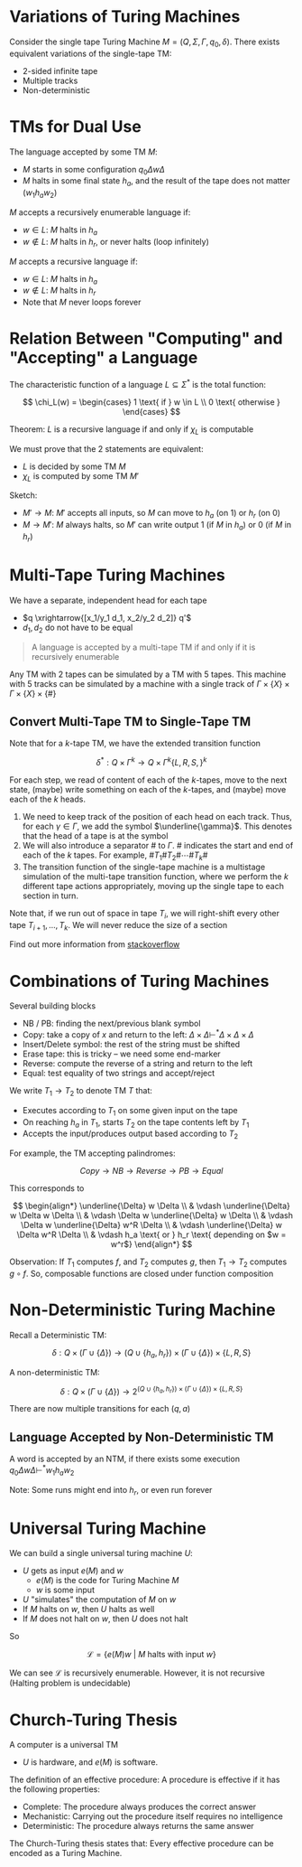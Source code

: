 # Variations of Turing Machines

Consider the single tape Turing Machine $M = (Q, \Sigma, \Gamma, q_0, \delta)$. There exists equivalent variations of the single-tape TM:

- 2-sided infinite tape
- Multiple tracks
- Non-deterministic

# TMs for Dual Use

The language accepted by some TM $M$:

- $M$ starts in some configuration $q_0 \Delta w \Delta$
- $M$ halts in some final state $h_a$, and the result of the tape does not matter ($w_1 h_a w_2$)

$M$ accepts a recursively enumerable language if:

- $w \in L$: $M$ halts in $h_a$
- $w \not \in L$: $M$ halts in $h_r$, or never halts (loop infinitely)

$M$ accepts a recursive language if:

- $w \in L$: $M$ halts in $h_a$
- $w \not \in L$: $M$ halts in $h_r$
- Note that $M$ never loops forever

# Relation Between "Computing" and "Accepting" a Language

The characteristic function of a language $L \subseteq \Sigma^*$ is the total function:

$$
\chi_L(w) = \begin{cases}
1 \text{ if } w \in L \\
0 \text{ otherwise }
\end{cases}
$$

Theorem: $L$ is a recursive language if and only if $\chi_L$ is computable

We must prove that the 2 statements are equivalent:

- $L$ is decided by some TM $M$
- $\chi_L$ is computed by some TM $M'$

Sketch:

- $M' \to M$: $M'$ accepts all inputs, so $M$ can move to $h_a$ (on 1) or $h_r$ (on 0)
- $M \to M'$: $M$ always halts, so $M'$ can write output 1 (if $M$ in $h_a$) or 0 (if $M$ in $h_r$)

# Multi-Tape Turing Machines

We have a separate, independent head for each tape

- $q \xrightarrow{[x_1/y_1 d_1, x_2/y_2 d_2]} q'$
- $d_1, d_2$ do not have to be equal

> A language is accepted by a multi-tape TM if and only if it is recursively enumerable

Any TM with 2 tapes can be simulated by a TM with 5 tapes. This machine with 5 tracks can be simulated by a machine with a single track of $\Gamma \times \{ X \} \times \Gamma \times \{ X \} \times \{ \# \}$

## Convert Multi-Tape TM to Single-Tape TM

Note that for a $k$-tape TM, we have the extended transition function

$$
\delta^*: Q \times \Gamma^k \to Q \times \Gamma^k \{ L, R, S, \}^k
$$

For each step, we read of content of each of the $k$-tapes, move to the next state, (maybe) write something on each of the $k$-tapes, and (maybe) move each of the $k$ heads.

1. We need to keep track of the position of each head on each track. Thus, for each $\gamma \in \Gamma$, we add the symbol $\underline{\gamma}$. This denotes that the head of a tape is at the symbol
2. We will also introduce a separator $\#$ to $\Gamma$. $\#$ indicates the start and end of each of the $k$ tapes. For example, $\# T_1 \# T_2 \# \cdots \# T_k \#$
3. The transition function of the single-tape machine is a multistage simulation of the multi-tape transition function, where we perform the $k$ different tape actions appropriately, moving up the single tape to each section in turn.

Note that, if we run out of space in tape $T_i$, we will right-shift every other tape $T_{i+1}, ..., T_{k}$. We will never reduce the size of a section

Find out more information from [stackoverflow](https://cs.stackexchange.com/questions/14619/how-to-map-the-tapes-of-a-k-tape-turing-machine-into-the-single-tape-of-a-1-t)

# Combinations of Turing Machines

Several building blocks

- NB / PB: finding the next/previous blank symbol
- Copy: take a copy of $x$ and return to the left: $\Delta \times \Delta  \vdash^* \Delta \times \Delta \times \Delta$
- Insert/Delete symbol: the rest of the string must be shifted
- Erase tape: this is tricky – we need some end-marker
- Reverse: compute the reverse of a string and return to the left
- Equal: test equality of two strings and accept/reject

We write $T_1 \to T_2$ to denote TM $T$ that:

- Executes according to $T_1$ on some given input on the tape
- On reaching $h_a$ in $T_1$, starts $T_2$ on the tape contents left by $T_1$
- Accepts the input/produces output based according to $T_2$

For example, the TM accepting palindromes:

$$
Copy \to NB \to Reverse \to PB \to Equal
$$

This corresponds to

$$
\begin{align*}
    \underline{\Delta} w \Delta \\
    & \vdash \underline{\Delta} w \Delta w \Delta \\
    & \vdash \Delta w \underline{\Delta} w \Delta \\
    & \vdash \Delta w \underline{\Delta} w^R \Delta \\
    & \vdash \underline{\Delta} w \Delta w^R \Delta \\
    & \vdash h_a \text{ or } h_r \text{ depending on $w = w^r$}
\end{align*}
$$

Observation: If $T_1$ computes $f$, and $T_2$ computes $g$, then $T_1 \to T_2$ computes $g \circ f$. So, composable functions are closed under function composition

# Non-Deterministic Turing Machine

Recall a Deterministic TM:

$$
\delta: Q \times (\Gamma \cup \{ \Delta \}) \to (Q \cup \{ h_a, h_r \}) \times (\Gamma \cup \{ \Delta \}) \times \{ L, R, S \}
$$

A non-deterministic TM:

$$
\delta: Q \times (\Gamma \cup \{ \Delta \}) \to 2^{(Q \cup \{ h_a, h_r \}) \times (\Gamma \cup \{ \Delta \}) \times \{ L, R, S \}}
$$

There are now multiple transitions for each $(q, a)$

## Language Accepted by Non-Deterministic TM

A word is accepted by an NTM, if there exists some execution $q_0 \Delta w \Delta \vdash^* w_1 h_a w_2$

Note: Some runs might end into $h_r$, or even run forever

# Universal Turing Machine

We can build a single universal turing machine $U$:

- $U$ gets as input $e(M)$ and $w$
  - $e(M)$ is the code for Turing Machine $M$
  - $w$ is some input
- $U$ "simulates" the computation of $M$ on $w$
- If $M$ halts on $w$, then $U$ halts as well
- If $M$ does not halt on $w$, then $U$ does not halt

So

$$
\mathcal{L} = \{e(M)w \ | \ \text{$M$ halts with input $w$}\}
$$

We can see $\mathcal{L}$ is recursively enumerable. However, it is not recursive (Halting problem is undecidable)

# Church-Turing Thesis

A computer is a universal TM

- $U$ is hardware, and $e(M)$ is software.

The definition of an effective procedure: A procedure is effective if it has the following properties:

- Complete: The procedure always produces the correct answer
- Mechanistic: Carrying out the procedure itself requires no intelligence
- Deterministic: The procedure always returns the same answer

The Church-Turing thesis states that: Every effective procedure can be encoded as a Turing Machine.
